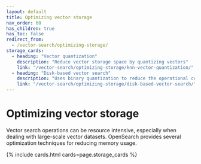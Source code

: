 ```yaml
---
layout: default
title: Optimizing vector storage
nav_order: 60
has_children: true
has_toc: false
redirect_from:
  - /vector-search/optimizing-storage/
storage_cards:
  - heading: "Vector quantization"
    description: "Reduce vector storage space by quantizing vectors"
    link: "/vector-search/optimizing-storage/knn-vector-quantization/"
  - heading: "Disk-based vector search"
    description: "Uses binary quantization to reduce the operational costs of vector workloads"
    link: "/vector-search/optimizing-storage/disk-based-vector-search/"
---
```


# Optimizing vector storage

Vector search operations can be resource intensive, especially when dealing with large-scale vector datasets. OpenSearch provides several optimization techniques for reducing memory usage. 

{% include cards.html cards=page.storage_cards %}